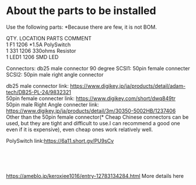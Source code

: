 # About the parts to be installed

Use the following parts: *Because there are few, it is not BOM.

QTY.  LOCATION PARTS                   COMMENT<br>
1     F1       1206 *1.5A PolySwitch<br>
1     331      1206 330ohms Resistor<br>
1     LED1     1206 SMD LED<br> 

Connectors:
db25 male connector 90 degree
SCSI1: 50pin female connecter
SCSI2: 50pin male right angle connector

db25 male connector link:
https://www.digikey.jp/ja/products/detail/adam-tech/DB25-PL-24/9832321
<BR>
50pin female connecter link:
https://www.digikey.com/short/dwq849tr
<BR>
50pin male Right Angle connecter link:
https://www.digikey.jp/ja/products/detail/3m/30350-5002HB/1237406
<BR>
Other than the 50pin female connector(* Cheap Chinese connectors can be used, but they are tight and difficult to use.I can recommend a good one even if it is expensive), even cheap ones work relatively well.



PolySwitch link:https://6a11.short.gy/PU9sCv

<BR>

<BR><BR>
https://ameblo.jp/keroxiee1016/entry-12783134284.html
More details here
